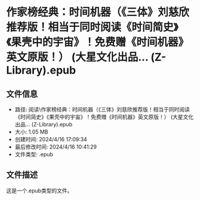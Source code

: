 ﻿# 作家榜经典：时间机器（《三体》刘慈欣推荐版！相当于同时阅读《时间简史》《果壳中的宇宙》！免费赠《时间机器》英文原版！） (大星文化出品... (Z-Library).epub

## 文件信息
- 路径: 阅读\作家榜经典：时间机器（《三体》刘慈欣推荐版！相当于同时阅读《时间简史》《果壳中的宇宙》！免费赠《时间机器》英文原版！） (大星文化出品... (Z-Library).epub
- 大小: 1.05 MB
- 创建时间: 2024/4/16 17:09:34
- 最后修改时间: 2024/4/16 10:41:29
- 文件类型: .epub

## 文件描述
这是一个.epub类型的文件。

